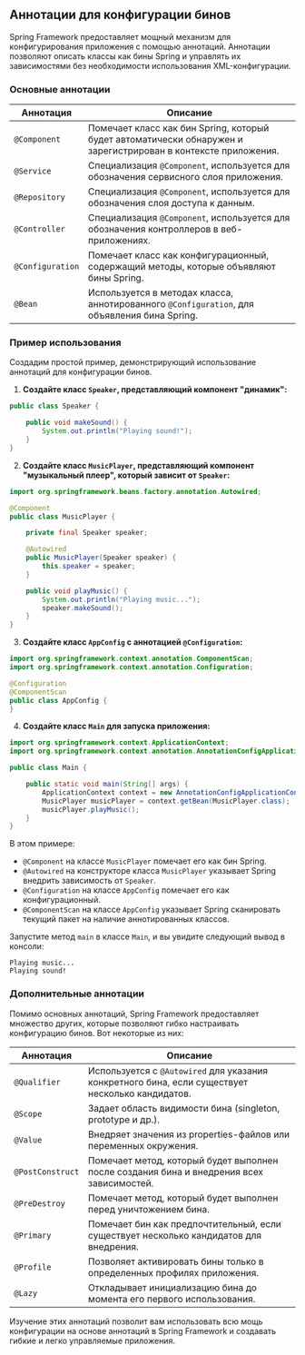 <h2>Аннотации для конфигурации бинов</h2>

Spring Framework предоставляет мощный механизм для конфигурирования приложения с помощью аннотаций. Аннотации позволяют описать классы как бины Spring и управлять их зависимостями без необходимости использования XML-конфигурации.

<h3>Основные аннотации</h3>

| Аннотация       | Описание                                                              |
|-----------------|------------------------------------------------------------------------|
| `@Component`    | Помечает класс как бин Spring, который будет автоматически обнаружен и зарегистрирован в контексте приложения. |
| `@Service`      | Специализация `@Component`, используется для обозначения сервисного слоя приложения. |
| `@Repository`   | Специализация `@Component`, используется для обозначения слоя доступа к данным. |
| `@Controller`  | Специализация `@Component`, используется для обозначения контроллеров в веб-приложениях. |
| `@Configuration`| Помечает класс как конфигурационный, содержащий методы, которые объявляют бины Spring. |
| `@Bean`        | Используется в методах класса, аннотированного `@Configuration`, для объявления бина Spring. |

<h3>Пример использования</h3>

Создадим простой пример, демонстрирующий использование аннотаций для конфигурации бинов.

1. **Создайте класс `Speaker`, представляющий компонент "динамик":**

```java
public class Speaker {

    public void makeSound() {
        System.out.println("Playing sound!");
    }
}
```

2. **Создайте класс `MusicPlayer`, представляющий компонент "музыкальный плеер", который зависит от `Speaker`:**

```java
import org.springframework.beans.factory.annotation.Autowired;

@Component
public class MusicPlayer {

    private final Speaker speaker;

    @Autowired
    public MusicPlayer(Speaker speaker) {
        this.speaker = speaker;
    }

    public void playMusic() {
        System.out.println("Playing music...");
        speaker.makeSound();
    }
}
```

3. **Создайте класс `AppConfig` с аннотацией `@Configuration`:**

```java
import org.springframework.context.annotation.ComponentScan;
import org.springframework.context.annotation.Configuration;

@Configuration
@ComponentScan
public class AppConfig {
}
```

4. **Создайте класс `Main` для запуска приложения:**

```java
import org.springframework.context.ApplicationContext;
import org.springframework.context.annotation.AnnotationConfigApplicationContext;

public class Main {

    public static void main(String[] args) {
        ApplicationContext context = new AnnotationConfigApplicationContext(AppConfig.class);
        MusicPlayer musicPlayer = context.getBean(MusicPlayer.class);
        musicPlayer.playMusic();
    }
}
```

В этом примере:

- `@Component` на классе `MusicPlayer` помечает его как бин Spring.
- `@Autowired` на конструкторе класса `MusicPlayer` указывает Spring внедрить зависимость от `Speaker`.
- `@Configuration` на классе `AppConfig` помечает его как конфигурационный.
- `@ComponentScan` на классе `AppConfig` указывает Spring сканировать текущий пакет на наличие аннотированных классов.

Запустите метод `main` в классе `Main`, и вы увидите следующий вывод в консоли:

```
Playing music...
Playing sound!
```

<h3>Дополнительные аннотации</h3>

Помимо основных аннотаций, Spring Framework предоставляет множество других, которые позволяют гибко настраивать конфигурацию бинов. Вот некоторые из них:

| Аннотация               | Описание                                                                                           |
|--------------------------|----------------------------------------------------------------------------------------------------|
| `@Qualifier`          | Используется с `@Autowired` для указания конкретного бина, если существует несколько кандидатов.     |
| `@Scope`              | Задает область видимости бина (singleton, prototype и др.).                                          |
| `@Value`              | Внедряет значения из properties-файлов или переменных окружения.                                     |
| `@PostConstruct`      | Помечает метод, который будет выполнен после создания бина и внедрения всех зависимостей.             |
| `@PreDestroy`         | Помечает метод, который будет выполнен перед уничтожением бина.                                     |
| `@Primary`            | Помечает бин как предпочтительный, если существует несколько кандидатов для внедрения.                  |
| `@Profile`            | Позволяет активировать бины только в определенных профилях приложения.                                |
| `@Lazy`                | Откладывает инициализацию бина до момента его первого использования.                                   |

Изучение этих аннотаций позволит вам использовать всю мощь конфигурации на основе аннотаций в Spring Framework и создавать гибкие и легко управляемые приложения.
